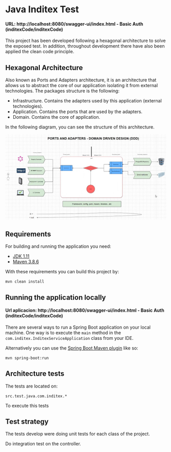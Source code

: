 # Java Inditex Test

#### URL: http://localhost:8080/swagger-ui/index.html - Basic Auth (inditexCode/inditexCode)


This project has been developed following a hexagonal architecture to
solve the exposed test. In addition, throughout development there have
also been applied the clean code principle.

## Hexagonal Architecture
Also known as Ports and Adapters architecture, it is an architecture
that allows us to abstract the core of our application isolating it
from external technologies. The packages structure is the following:
- Infrastructure. Contains the adapters used by this application (external technologies).
- Application. Contains the ports that are used by the adapters.
- Domain. Contains the core of application.

In the following diagram, you can see the structure of this architecture.

![Hexagonal architecture diagram](hexagonal-architecture.png)

## Requirements

For building and running the application you need:

- [JDK 1.11](https://www.oracle.com/es/java/technologies/javase/jdk11-archive-downloads.html)
- [Maven 3.8.6](https://maven.apache.org)

With these requirements you can build this project by:
```shell
mvn clean install
```

## Running the application locally

#### Url aplicacion: http://localhost:8080/swagger-ui/index.html - Basic Auth (inditexCode/inditexCode)

There are several ways to run a Spring Boot application on your local machine. One way is to execute the `main` method in the `com.inditex.InditexServiceApplication` class from your IDE.

Alternatively you can use the [Spring Boot Maven plugin](https://docs.spring.io/spring-boot/docs/current/reference/html/build-tool-plugins-maven-plugin.html) like so:

```shell
mvn spring-boot:run
```

## Architecture tests

The tests are located on:

```text
src.test.java.com.inditex.*
```
To execute this tests

## Test strategy

The tests develop were doing unit tests for each class of the project.

Do integration test on the controller.